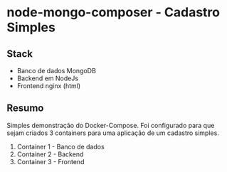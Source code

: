 # node-mongo-composer - Cadastro Simples

## Stack
  - Banco de dados MongoDB
  - Backend em NodeJs
  - Frontend nginx (html)

## Resumo
Simples demonstração do Docker-Compose. Foi configurado para que sejam criados 3 containers para uma aplicação de um cadastro simples.
1. Container 1 - Banco de dados
2. Container 2 - Backend
3. Container 3 - Frontend
